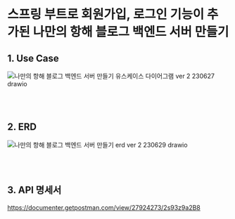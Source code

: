 # 스프링 부트로 회원가입, 로그인 기능이 추가된 나만의 항해 블로그 백엔드 서버 만들기

## 1. Use Case
![나만의 항해 블로그 백엔드 서버 만들기 유스케이스 다이어그램 ver 2 230627 drawio](https://github.com/HaenaCho01/myVoyageBlogVer2/assets/131599243/ec684629-84fc-4416-aaca-f827d6451db2)

<br/>
<br/>

## 2. ERD
![나만의 항해 블로그 백엔드 서버 만들기 erd ver 2 230629 drawio](https://github.com/HaenaCho01/myVoyageBlogVer2/assets/131599243/8de88e54-f431-4ee2-92ff-0d04fcf0283c)

<br/>
<br/>

## 3. API 명세서
https://documenter.getpostman.com/view/27924273/2s93z9a2B8

<br/>
